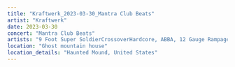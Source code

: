 ```yaml
---
title: "Kraftwerk_2023-03-30_Mantra Club Beats"
artist: "Kraftwerk"
date: 2023-03-30
concert: "Mantra Club Beats"
artists: "9 Foot Super SoldierCrossoverHardcore, ABBA, 12 Gauge Rampage, Mantra Club Beats"
location: "Ghost mountain house"
location_details: "Haunted Mound, United States"
---
```

